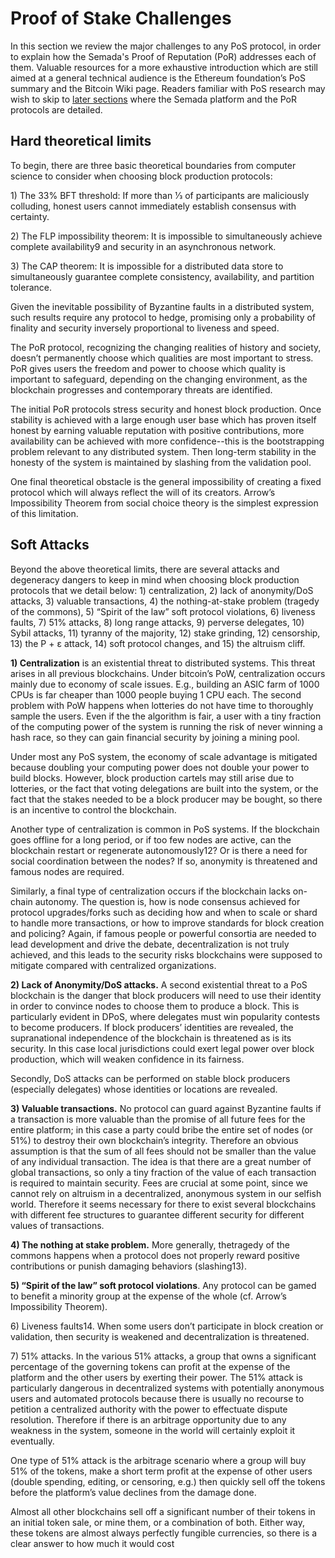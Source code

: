 # Proof of Stake Challenges

In this section we review the major challenges to any PoS protocol, in order to explain how the Semada's Proof of Reputation \(PoR\) addresses each of them. Valuable resources for a more exhaustive introduction which are still aimed at a general technical audience is the Ethereum foundation’s PoS summary and the Bitcoin Wiki page. Readers familiar with PoS research may wish to skip to [later sections](https://semada.gitbook.io/project/~/edit/drafts/-LOQxTFv4ip2yb2oALUv/proof-of-reputation-consensus/proof-of-reputation) where the Semada platform and the PoR protocols are detailed.

## Hard theoretical limits

To begin, there are three basic theoretical boundaries from computer science to consider when choosing block production protocols:

1\) The ​33% BFT threshold: ​If more than 1⁄3 of participants are maliciously colluding, honest users cannot immediately establish consensus with certainty.

2\) The FLP impossibility theorem: It is impossible to simultaneously achieve complete availability9 and security in an asynchronous network.

3\) The ​CAP theorem: ​It is impossible for a distributed data store to simultaneously guarantee complete consistency, availability, and partition tolerance.

Given the inevitable possibility of Byzantine faults in a distributed system, such results require any protocol to hedge, promising only a probability of finality and security inversely proportional to liveness and speed.

The PoR protocol, recognizing the changing realities of history and society, doesn’t permanently choose which qualities are most important to stress. PoR gives users the freedom and power to choose which quality is important to safeguard, depending on the changing environment, as the blockchain progresses and contemporary threats are identified.

The initial PoR protocols stress security and honest block production. Once stability is achieved with a large enough user base which has proven itself honest by earning valuable reputation with positive contributions, more availability can be achieved with more confidence--this is the bootstrapping problem relevant to any distributed system. Then long-term stability in the honesty of the system is maintained by slashing from the validation pool.

One final theoretical obstacle is the general impossibility of creating a fixed protocol which will always reflect the will of its creators. Arrow’s Impossibility Theorem from social choice theory is the simplest expression of this limitation.

## Soft Attacks

Beyond the above theoretical limits, there are several attacks and degeneracy dangers to keep in mind when choosing block production protocols that we detail below: 1\) centralization, 2\) lack of anonymity/DoS attacks, 3\) valuable transactions, 4\) the nothing-at-stake problem \(tragedy of the commons\), 5\) “Spirit of the law” soft protocol violations, 6\) liveness faults, 7\) 51% attacks, 8\) long range attacks, 9\) perverse delegates, 10\) Sybil attacks, 11\) tyranny of the majority, 12\) stake grinding, 12\) censorship, 13\) the P + ε attack, 14\) soft protocol changes, and 15\) the altruism cliff.

**1\) Centralization** is an existential threat to distributed systems. This threat arises in all previous blockchains. Under bitcoin’s PoW, centralization occurs mainly due to economy of scale issues. ​E.g., building an ASIC farm of 1000 CPUs is far cheaper than 1000 people buying 1 CPU each. The second problem with PoW happens when lotteries do not have time to thoroughly sample the users. Even if the the algorithm is fair, a user with a tiny fraction of the computing power of the system is running the risk of never winning a hash race, so they can gain financial security by joining a mining pool.

Under most any PoS system, the economy of scale advantage is mitigated because doubling your computing power does not double your power to build blocks. However, block production cartels may still arise due to lotteries, or the fact that voting delegations are built into the system, or the fact that the stakes needed to be a block producer may be bought, so there is an incentive to control the blockchain.

Another type of centralization is common in PoS systems. If the blockchain goes offline for a long period, or if too few nodes are active, can the blockchain restart or regenerate autonomously12? Or is there a need for social coordination between the nodes? If so, anonymity is threatened and famous nodes are required.

Similarly, a final type of centralization occurs if the blockchain lacks on-chain autonomy. The question is, how is node consensus achieved for protocol upgrades/forks such as deciding how and when to scale or shard to handle more transactions, or how to improve standards for block creation and policing? Again, if famous people or powerful consortia are needed to lead development and drive the debate, decentralization is not truly achieved, and this leads to the security risks blockchains were supposed to mitigate compared with centralized organizations.

**2\) Lack of Anonymity/DoS attacks.** A second existential threat to a PoS blockchain is the danger that block producers will need to use their identity in order to convince nodes to choose them to produce a block. This is particularly evident in DPoS, where delegates must win popularity contests to become producers. If block producers’ identities are revealed, the supranational independence of the blockchain is threatened as is its security. In this case local jurisdictions could exert legal power over block production, which will weaken confidence in its fairness.

Secondly, DoS attacks can be performed on stable block producers \(especially delegates\) whose identities or locations are revealed.

**3\)  Valuable transactions.** ​No protocol can guard against Byzantine faults if a transaction is more valuable than the promise of all future fees for the entire platform; in this case a party could bribe the entire set of nodes \(or 51%\) to destroy their own blockchain’s integrity. Therefore an obvious assumption is that the sum of all fees should not be smaller than the value of any individual transaction. The idea is that there are a great number of global transactions, so only a tiny fraction of the value of each transaction is required to maintain security. Fees are crucial at some point, since we cannot rely on altruism in a decentralized, anonymous system in our selfish world. Therefore it seems necessary for there to exist several blockchains with different fee structures to guarantee different security for different values of transactions.

**4\)  The nothing at stake problem.** More generally, the ​tragedy of the commons happens when a protocol does not properly reward positive contributions or punish damaging behaviors \(slashing13\).

**5\)  “Spirit of the law” soft protocol violations**. Any protocol can be gamed to benefit a minority group at the expense of the whole \(cf. Arrow’s Impossibility Theorem\).

6\)  Liveness faults14. When some users don’t participate in block creation or validation, then security is weakened and decentralization is threatened.

7\)  51% attacks. In the various 51% attacks, a group that owns a significant percentage of the governing tokens can profit at the expense of the platform and the other users by exerting their power. The 51% attack is particularly dangerous in decentralized systems with potentially anonymous users and automated protocols because there is usually no recourse to petition a centralized authority with the power to effectuate dispute resolution. Therefore if there is an arbitrage opportunity due to any weakness in the system, someone in the world will certainly exploit it eventually.

One type of 51% attack is the arbitrage scenario where a group will buy 51% of the tokens, make a short term profit at the expense of other users \(double spending, editing, or censoring, e.g.\) then quickly sell off the tokens before the platform’s value declines from the damage done.

Almost all other blockchains sell off a significant number of their tokens in an initial token sale, or mine them, or a combination of both. Either way, these tokens are almost always perfectly fungible currencies, so there is a clear answer to how much it would cost

